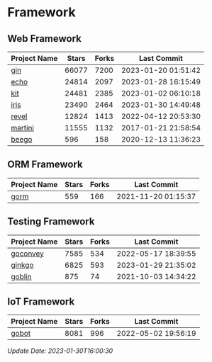 # Framework

## Web Framework
| Project Name | Stars | Forks | Last Commit |
| ------------ | ----- | ----- | ----------- |
| [gin](https://github.com/gin-gonic/gin) | 66077 | 7200 | 2023-01-20 01:51:42 |
| [echo](https://github.com/labstack/echo) | 24814 | 2097 | 2023-01-28 16:15:49 |
| [kit](https://github.com/go-kit/kit) | 24481 | 2385 | 2023-01-02 06:10:18 |
| [iris](https://github.com/kataras/iris) | 23490 | 2464 | 2023-01-30 14:49:48 |
| [revel](https://github.com/revel/revel) | 12824 | 1413 | 2022-04-12 20:53:30 |
| [martini](https://github.com/go-martini/martini) | 11555 | 1132 | 2017-01-21 21:58:54 |
| [beego](https://github.com/astaxie/beego) | 596 | 158 | 2020-12-13 11:36:23 |

## ORM Framework
| Project Name | Stars | Forks | Last Commit |
| ------------ | ----- | ----- | ----------- |
| [gorm](https://github.com/jinzhu/gorm) | 559 | 166 | 2021-11-20 01:15:37 |

## Testing Framework
| Project Name | Stars | Forks | Last Commit |
| ------------ | ----- | ----- | ----------- |
| [goconvey](https://github.com/smartystreets/goconvey) | 7585 | 534 | 2022-05-17 18:39:55 |
| [ginkgo](https://github.com/onsi/ginkgo) | 6825 | 593 | 2023-01-29 21:35:02 |
| [goblin](https://github.com/franela/goblin) | 875 | 74 | 2021-10-03 14:34:22 |

## IoT Framework
| Project Name | Stars | Forks | Last Commit |
| ------------ | ----- | ----- | ----------- |
| [gobot](https://github.com/hybridgroup/gobot) | 8081 | 996 | 2022-05-02 19:56:19 |

*Update Date: 2023-01-30T16:00:30*